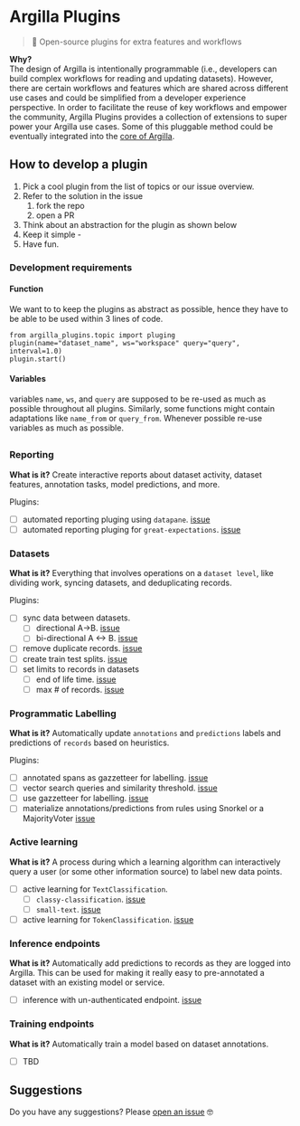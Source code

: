 # Argilla Plugins

> 🔌 Open-source plugins for extra features and workflows

**Why?**  
The design of Argilla is intentionally programmable (i.e., developers can build complex workflows for reading and updating datasets). However, there are certain workflows and features which are shared across different use cases and could be simplified from a developer experience perspective. In order to facilitate the reuse of key workflows and empower the community, Argilla Plugins provides a collection of extensions to super power your Argilla use cases.
Some of this pluggable method could be eventually integrated into the [core of Argilla](https://github.com/argilla-io/argilla).

## How to develop a plugin

1. Pick a cool plugin from the list of topics or our issue overview.
2. Refer to the solution in the issue
   1. fork the repo
   2. open a PR
3. Think about an abstraction for the plugin as shown below
4. Keep it simple -
5. Have fun.


### Development requirements

#### Function
We want to to keep the plugins as abstract as possible, hence they have to be able to be used within 3 lines of code.
```
from argilla_plugins.topic import pluging
plugin(name="dataset_name", ws="workspace" query="query", interval=1.0)
plugin.start()
```

#### Variables
variables `name`, `ws`, and `query` are supposed to be re-used as much as possible throughout all plugins. Similarly, some functions might contain adaptations like `name_from` or `query_from`. Whenever possible re-use variables as much as possible.

##
### Reporting

**What is it?** 
Create interactive reports about dataset activity, dataset features, annotation tasks, model predictions, and more.

Plugins:
- [ ] automated reporting pluging using `datapane`. [issue](https://github.com/argilla-io/argilla-plugins/issues/1)
- [ ] automated reporting pluging for `great-expectations`. [issue](https://github.com/argilla-io/argilla-plugins/issues/2)

### Datasets

**What is it?** 
Everything that involves operations on a `dataset level`, like dividing work, syncing datasets, and deduplicating records.

Plugins:
- [ ] sync data between datasets. 
  - [ ] directional A->B. [issue](https://github.com/argilla-io/argilla-plugins/issues/3)
  - [ ] bi-directional A <-> B. [issue](https://github.com/argilla-io/argilla-plugins/issues/4)
- [ ] remove duplicate records. [issue](https://github.com/argilla-io/argilla-plugins/issues/5)
- [ ] create train test splits. [issue](https://github.com/argilla-io/argilla-plugins/issues/6)
- [ ] set limits to records in datasets
  - [ ] end of life time. [issue](https://github.com/argilla-io/argilla-plugins/issues/7)
  - [ ] max # of records. [issue](https://github.com/argilla-io/argilla-plugins/issues/8)

### Programmatic Labelling

**What is it?** 
Automatically update `annotations` and `predictions` labels and predictions of `records` based on heuristics.

Plugins:
- [ ] annotated spans as gazzetteer for labelling. [issue](https://github.com/argilla-io/argilla-plugins/issues/12)
- [ ] vector search queries and similarity threshold. [issue](https://github.com/argilla-io/argilla-plugins/issues/11)
- [ ] use gazzetteer for labelling. [issue](https://github.com/argilla-io/argilla-plugins/issues/9)
- [ ] materialize annotations/predictions from rules using Snorkel or a MajorityVoter [issue](https://github.com/argilla-io/argilla-plugins/issues/10)

### Active learning

**What is it?** 
A process during which a learning algorithm can interactively query a user (or some other information source) to label new data points.

- [ ] active learning for `TextClassification`.
  - [ ] `classy-classification`. [issue](https://github.com/argilla-io/argilla-plugins/issues/13)
  - [ ] `small-text`. [issue](https://github.com/argilla-io/argilla-plugins/issues/15)
- [ ] active learning for `TokenClassification`. [issue](https://github.com/argilla-io/argilla-plugins/issues/17)

### Inference endpoints
**What is it?** 
Automatically add predictions to records as they are logged into Argilla. This can be used for making it really easy to pre-annotated a dataset with an existing model or service.

- [ ] inference with un-authenticated endpoint. [issue](https://github.com/argilla-io/argilla-plugins/issues/16)

### Training endpoints
**What is it?** 
Automatically train a model based on dataset annotations.

- [ ] TBD

## Suggestions
Do you have any suggestions? Please [open an issue](https://github.com/argilla-io/argilla-plugins/issues/new/choose) 🤓
